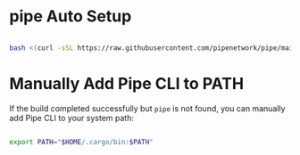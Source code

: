 # pipe Auto Setup

```bash

bash <(curl -sSL https://raw.githubusercontent.com/pipenetwork/pipe/main/setup.sh)

```

# Manually Add Pipe CLI to PATH


If the build completed successfully but `pipe` is not found, you can manually add Pipe CLI to your system path:

```bash

export PATH="$HOME/.cargo/bin:$PATH"

```
